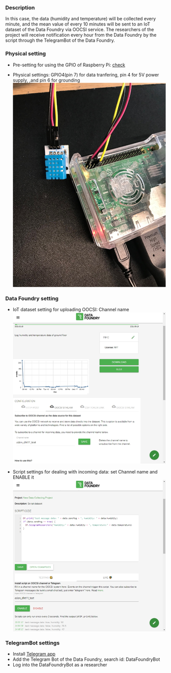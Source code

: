 ### Description

In this case, the data (humidity and temperature) will be collected every minute, and the mean value of every 10 minutes will be sent to an IoT dataset of the Data Foundry via OOCSI service. The researchers of the project will receive notification every hour from the Data Foundry by the script through the TelegramBot of the Data Foundry.


### Physical setting

* Pre-setting for using the GPIO of Raspberry Pi: [check](https://learn.adafruit.com/circuitpython-on-raspberrypi-linux/installing-circuitpython-on-raspberry-pi)

* Physical settings: GPIO4(pin 7) for data tranfering, pin 4 for 5V power supply, ,and pin 6 for grounding
![](images/usecase-device-DHT11-in-Pi.jpg)


### Data Foundry setting

* IoT dataset setting for uploading OOCSI: Channel name
![](images/usecase-project-DHT11-in-Pi.JPG)

* Script settings for dealing with incoming data: set Channel name and ENABLE it
![](images/usecase-script-DHT11-in-Pi.JPG)


### TelegramBot settings

* Install [Telegram app](https://telegram.org/)
* Add the Telegram Bot of the Data Foundry, search id: DataFoundryBot
* Log into the DataFoundryBot as a researcher